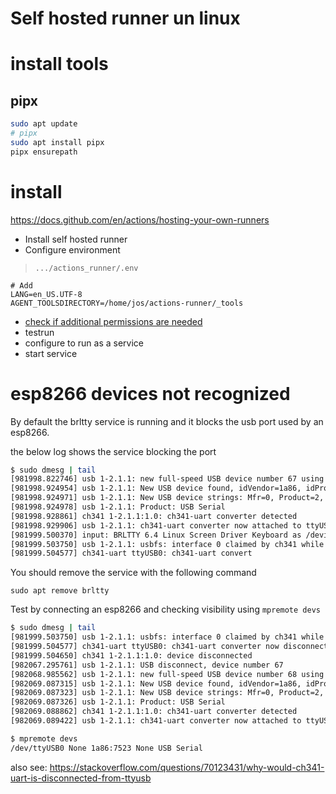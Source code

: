 

# Self hosted runner un linux

# install tools 


## pipx 
```bash
sudo apt update
# pipx
sudo apt install pipx
pipx ensurepath
``` 

# install 
https://docs.github.com/en/actions/hosting-your-own-runners

- Install self hosted runner 
- Configure environment 
> `.../actions_runner/.env`
```
# Add 
LANG=en_US.UTF-8
AGENT_TOOLSDIRECTORY=/home/jos/actions-runner/_tools
```
- [check if additional permissions are needed](https://github.com/actions/setup-python/blob/main/docs/advanced-usage.md#linux)
- testrun 
- configure to run as a service 
- start service 


# esp8266 devices not recognized 
By default the brltty service is running and it blocks the usb port used by an esp8266.

the below log shows the service blocking the port
```bash
$ sudo dmesg | tail
[981998.822746] usb 1-2.1.1: new full-speed USB device number 67 using xhci_hcd
[981998.924954] usb 1-2.1.1: New USB device found, idVendor=1a86, idProduct=7523, bcdDevice= 2.64
[981998.924971] usb 1-2.1.1: New USB device strings: Mfr=0, Product=2, SerialNumber=0
[981998.924978] usb 1-2.1.1: Product: USB Serial
[981998.928861] ch341 1-2.1.1:1.0: ch341-uart converter detected
[981998.929906] usb 1-2.1.1: ch341-uart converter now attached to ttyUSB0
[981999.500370] input: BRLTTY 6.4 Linux Screen Driver Keyboard as /devices/virtual/input/input49
[981999.503750] usb 1-2.1.1: usbfs: interface 0 claimed by ch341 while 'brltty' sets config #1
[981999.504577] ch341-uart ttyUSB0: ch341-uart convert
``` 

You should remove the service with the following command
```
sudo apt remove brltty
```
Test by connecting an esp8266 and checking visibility using `mpremote devs`

```bash	
$ sudo dmesg | tail
[981999.503750] usb 1-2.1.1: usbfs: interface 0 claimed by ch341 while 'brltty' sets config #1
[981999.504577] ch341-uart ttyUSB0: ch341-uart converter now disconnected from ttyUSB0
[981999.504650] ch341 1-2.1.1:1.0: device disconnected
[982067.295761] usb 1-2.1.1: USB disconnect, device number 67
[982068.985562] usb 1-2.1.1: new full-speed USB device number 68 using xhci_hcd
[982069.087315] usb 1-2.1.1: New USB device found, idVendor=1a86, idProduct=7523, bcdDevice= 2.64
[982069.087323] usb 1-2.1.1: New USB device strings: Mfr=0, Product=2, SerialNumber=0
[982069.087326] usb 1-2.1.1: Product: USB Serial
[982069.088862] ch341 1-2.1.1:1.0: ch341-uart converter detected
[982069.089422] usb 1-2.1.1: ch341-uart converter now attached to ttyUSB0

$ mpremote devs
/dev/ttyUSB0 None 1a86:7523 None USB Serial
```	

also see: https://stackoverflow.com/questions/70123431/why-would-ch341-uart-is-disconnected-from-ttyusb
